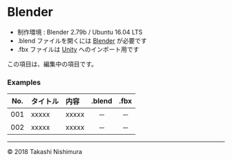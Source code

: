 # Blender

* 制作環境 : Blender 2.79b / Ubuntu 16.04 LTS
* .blend ファイルを開くには [Blender](https://www.blender.org/) が必要です
* .fbx ファイルは [Unity](https://store.unity.com/ja/) へのインポート用です

この項目は、編集中の項目です。

### <b>Examples</b>

|No.|タイトル|内容|.blend|.fbx|
|:--:|:--|:--|:--:|:--:|
|001|xxxxx|xxxxx|－|－|
|002|xxxxx|xxxxx|－|－|
***

© 2018 Takashi Nishimura